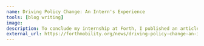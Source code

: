 ```yaml
---
name: Driving Policy Change: An Intern's Experience
tools: [blog writing]
image:
description: To conclude my internship at Forth, I published an article recapping my experience and how authentic partnerships can make an impact in policy.
external_url: https://forthmobility.org/news/driving-policy-change-an-interns-experience
---
```


